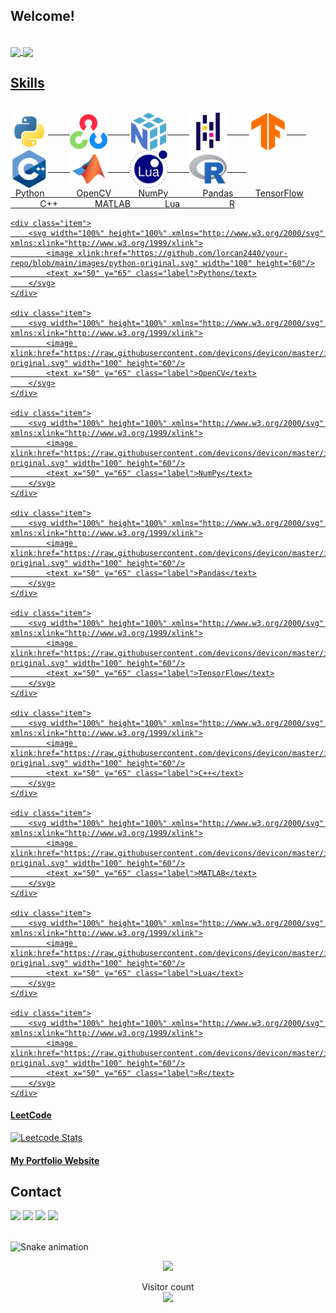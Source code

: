 ## Welcome!
</br>

 <div>
  <a href="https://github.com/lorcan2440">
   <img align="center" height="170" src="https://github-readme-stats.vercel.app/api/top-langs/?username=lorcan2440&layout=compact&langs_count=8&theme=dracula"/>
  <img align="center" src="https://github-readme-stats.vercel.app/api?username=lorcan2440&show_icons=true&theme=dracula&include_all_commits=true&count_private=true&hide=issues"/>
</div>
 
 ## Skills
<div style="display: inline_block"><br>
  <img align="center" alt="Python" height="60" width="60" src="https://raw.githubusercontent.com/devicons/devicon/master/icons/python/python-original.svg">
 &nbsp;&nbsp;&nbsp;&nbsp;&nbsp;&nbsp;&nbsp;
 
  <img align="center" alt="OpenCV" height="60" width="60" src="https://raw.githubusercontent.com/devicons/devicon/master/icons/opencv/opencv-original.svg">
  &nbsp;&nbsp;&nbsp;&nbsp;&nbsp;&nbsp;&nbsp;
 
   <img align="center" alt="NumPy" height="60" width="60" src="https://raw.githubusercontent.com/devicons/devicon/master/icons/numpy/numpy-original.svg">
 &nbsp;&nbsp;&nbsp;&nbsp;&nbsp;&nbsp;&nbsp;
 
   <img align="center" alt="Pandas" height="60" width="60" src="https://raw.githubusercontent.com/devicons/devicon/master/icons/pandas/pandas-original.svg">
 &nbsp;&nbsp;&nbsp;&nbsp;&nbsp;&nbsp;&nbsp;
 
  <img align="center" alt="TensorFlow" height="60" width="60" src="https://raw.githubusercontent.com/devicons/devicon/master/icons/tensorflow/tensorflow-original.svg">
 &nbsp;&nbsp;&nbsp;&nbsp;&nbsp;&nbsp;&nbsp;
 
  <img align="center" alt="C++" height="60" width="60" src="https://raw.githubusercontent.com/devicons/devicon/master/icons/cplusplus/cplusplus-original.svg">
 &nbsp;&nbsp;&nbsp;&nbsp;&nbsp;&nbsp;&nbsp;
 
  <img align="center" alt="MATLAB" height="60" width="60" src="https://raw.githubusercontent.com/devicons/devicon/master/icons/matlab/matlab-original.svg">
 &nbsp;&nbsp;&nbsp;&nbsp;&nbsp;&nbsp;&nbsp;
 
  <img align="center" alt="Lua" height="60" width="60" src="https://raw.githubusercontent.com/devicons/devicon/master/icons/lua/lua-original.svg">
 &nbsp;&nbsp;&nbsp;&nbsp;&nbsp;&nbsp;&nbsp;

  <img align="center" alt="R" height="60" width="60" src="https://raw.githubusercontent.com/devicons/devicon/master/icons/r/r-original.svg">
 &nbsp;&nbsp;&nbsp;&nbsp;&nbsp;&nbsp;&nbsp;
</div>
&nbsp; Python 
&nbsp;&nbsp;&nbsp;&nbsp;&nbsp;&nbsp;&nbsp;&nbsp;&nbsp;&nbsp;&nbsp; OpenCV 
&nbsp;&nbsp;&nbsp;&nbsp;&nbsp;&nbsp;&nbsp;&nbsp;&nbsp; NumPy 
&nbsp;&nbsp;&nbsp;&nbsp;&nbsp;&nbsp;&nbsp;&nbsp;&nbsp;&nbsp;&nbsp;&nbsp; Pandas 
&nbsp;&nbsp;&nbsp;&nbsp;&nbsp;&nbsp;&nbsp; TensorFlow 
&nbsp;&nbsp;&nbsp;&nbsp;&nbsp;&nbsp;&nbsp;&nbsp;&nbsp;&nbsp;&nbsp; C++ 
&nbsp;&nbsp;&nbsp;&nbsp;&nbsp;&nbsp;&nbsp;&nbsp;&nbsp;&nbsp;&nbsp;&nbsp;&nbsp; MATLAB 
&nbsp;&nbsp;&nbsp;&nbsp;&nbsp;&nbsp;&nbsp;&nbsp;&nbsp;&nbsp;&nbsp;&nbsp; Lua 
&nbsp;&nbsp;&nbsp;&nbsp;&nbsp;&nbsp;&nbsp;&nbsp;&nbsp;&nbsp;&nbsp;&nbsp;&nbsp;&nbsp;&nbsp;&nbsp;&nbsp;&nbsp; R
  
</br>

<?xml-stylesheet type="text/css" href="style.css"?>

<div xmlns="http://www.w3.org/1999/xhtml" class="container">

    <div class="item">
        <svg width="100%" height="100%" xmlns="http://www.w3.org/2000/svg" xmlns:xlink="http://www.w3.org/1999/xlink">
            <image xlink:href="https://github.com/lorcan2440/your-repo/blob/main/images/python-original.svg" width="100" height="60"/>
            <text x="50" y="65" class="label">Python</text>
        </svg>
    </div>

    <div class="item">
        <svg width="100%" height="100%" xmlns="http://www.w3.org/2000/svg" xmlns:xlink="http://www.w3.org/1999/xlink">
            <image xlink:href="https://raw.githubusercontent.com/devicons/devicon/master/icons/opencv/opencv-original.svg" width="100" height="60"/>
            <text x="50" y="65" class="label">OpenCV</text>
        </svg>
    </div>

    <div class="item">
        <svg width="100%" height="100%" xmlns="http://www.w3.org/2000/svg" xmlns:xlink="http://www.w3.org/1999/xlink">
            <image xlink:href="https://raw.githubusercontent.com/devicons/devicon/master/icons/numpy/numpy-original.svg" width="100" height="60"/>
            <text x="50" y="65" class="label">NumPy</text>
        </svg>
    </div>

    <div class="item">
        <svg width="100%" height="100%" xmlns="http://www.w3.org/2000/svg" xmlns:xlink="http://www.w3.org/1999/xlink">
            <image xlink:href="https://raw.githubusercontent.com/devicons/devicon/master/icons/pandas/pandas-original.svg" width="100" height="60"/>
            <text x="50" y="65" class="label">Pandas</text>
        </svg>
    </div>

    <div class="item">
        <svg width="100%" height="100%" xmlns="http://www.w3.org/2000/svg" xmlns:xlink="http://www.w3.org/1999/xlink">
            <image xlink:href="https://raw.githubusercontent.com/devicons/devicon/master/icons/tensorflow/tensorflow-original.svg" width="100" height="60"/>
            <text x="50" y="65" class="label">TensorFlow</text>
        </svg>
    </div>

    <div class="item">
        <svg width="100%" height="100%" xmlns="http://www.w3.org/2000/svg" xmlns:xlink="http://www.w3.org/1999/xlink">
            <image xlink:href="https://raw.githubusercontent.com/devicons/devicon/master/icons/cplusplus/cplusplus-original.svg" width="100" height="60"/>
            <text x="50" y="65" class="label">C++</text>
        </svg>
    </div>

    <div class="item">
        <svg width="100%" height="100%" xmlns="http://www.w3.org/2000/svg" xmlns:xlink="http://www.w3.org/1999/xlink">
            <image xlink:href="https://raw.githubusercontent.com/devicons/devicon/master/icons/matlab/matlab-original.svg" width="100" height="60"/>
            <text x="50" y="65" class="label">MATLAB</text>
        </svg>
    </div>

    <div class="item">
        <svg width="100%" height="100%" xmlns="http://www.w3.org/2000/svg" xmlns:xlink="http://www.w3.org/1999/xlink">
            <image xlink:href="https://raw.githubusercontent.com/devicons/devicon/master/icons/lua/lua-original.svg" width="100" height="60"/>
            <text x="50" y="65" class="label">Lua</text>
        </svg>
    </div>

    <div class="item">
        <svg width="100%" height="100%" xmlns="http://www.w3.org/2000/svg" xmlns:xlink="http://www.w3.org/1999/xlink">
            <image xlink:href="https://raw.githubusercontent.com/devicons/devicon/master/icons/r/r-original.svg" width="100" height="60"/>
            <text x="50" y="65" class="label">R</text>
        </svg>
    </div>

</div>


#### LeetCode

![Leetcode Stats](https://leetcard.jacoblin.cool/Nick2440?ext=heatmap)

#### My [Portfolio Website](https://lorcan.netlify.app/)

## Contact 
<div> 
  <a href="https://www.linkedin.com/in/lorcan-nicholls-a703821b7/" target="https://www.linkedin.com/in/lorcan-nicholls-a703821b7/"><img src="https://img.shields.io/badge/-LinkedIn-%230077B5?style=for-the-badge&logo=linkedin&logoColor=white" target="https://www.linkedin.com/in/lorcan-nicholls-a703821b7/"></a>
  <a href="https://twitter.com/Nick_2440" target="https://twitter.com/Nick_2440"><img src="https://img.shields.io/badge/-Twitter-%23EA4335?style=for-the-badge&logo=twitter&logoColor=white" target="https://twitter.com/Nick_2440"></a>
  <a href="https://youtube.com/@Nxck2440" target="https://youtube.com/@Nxck2440"><img src="https://img.shields.io/badge/-YouTube-%23E4405F?style=for-the-badge&logo=youtube&logoColor=white" target="https://youtube.com/@Nxck2440"></a>
  <a href="mailto: lnick2440@gmail.com"><img src="https://img.shields.io/badge/-Gmail-%23333?style=for-the-badge&logo=gmail&logoColor=white" target="mailto: lnick2440@gmail.com"></a>
 </br>
</br>
 
![Snake animation](https://github.com/lorcan2440/lorcan2440/blob/output/github-contribution-grid-snake.svg)

<p align="center">
  <img width="1000" src="https://media1.giphy.com/media/v1.Y2lkPTc5MGI3NjExOGJjMWM2YzBhYjdiYmMxOTI5MWQyMzEwYzA5ODdlYzBhNmVkYTk1YiZjdD1n/3otPozPLVOFHlhnAXK/giphy.gif">
</p>

<p align="center">
  Visitor count<br>
  <img src="https://profile-counter.glitch.me/lorcan2440/count.svg" />
</p>

</div>
